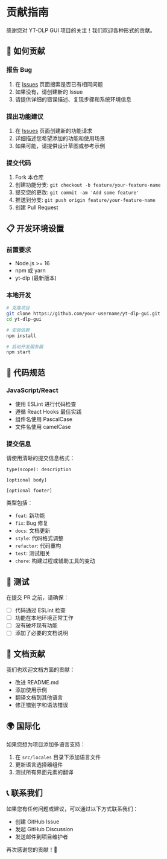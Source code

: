 # 贡献指南

感谢您对 YT-DLP GUI 项目的关注！我们欢迎各种形式的贡献。

## 🤝 如何贡献

### 报告 Bug
1. 在 [Issues](https://github.com/your-username/yt-dlp-gui/issues) 页面搜索是否已有相同问题
2. 如果没有，请创建新的 Issue
3. 请提供详细的错误描述、复现步骤和系统环境信息

### 提出功能建议
1. 在 [Issues](https://github.com/your-username/yt-dlp-gui/issues) 页面创建新的功能请求
2. 详细描述您希望添加的功能和使用场景
3. 如果可能，请提供设计草图或参考示例

### 提交代码
1. Fork 本仓库
2. 创建功能分支: `git checkout -b feature/your-feature-name`
3. 提交您的更改: `git commit -am 'Add some feature'`
4. 推送到分支: `git push origin feature/your-feature-name`
5. 创建 Pull Request

## 📋 开发环境设置

### 前置要求
- Node.js >= 16
- npm 或 yarn
- yt-dlp (最新版本)

### 本地开发
```bash
# 克隆项目
git clone https://github.com/your-username/yt-dlp-gui.git
cd yt-dlp-gui

# 安装依赖
npm install

# 启动开发服务器
npm start
```

## 🎯 代码规范

### JavaScript/React
- 使用 ESLint 进行代码检查
- 遵循 React Hooks 最佳实践
- 组件名使用 PascalCase
- 文件名使用 camelCase

### 提交信息
请使用清晰的提交信息格式：
```
type(scope): description

[optional body]

[optional footer]
```

类型包括：
- `feat`: 新功能
- `fix`: Bug 修复
- `docs`: 文档更新
- `style`: 代码格式调整
- `refactor`: 代码重构
- `test`: 测试相关
- `chore`: 构建过程或辅助工具的变动

## 🧪 测试

在提交 PR 之前，请确保：
- [ ] 代码通过 ESLint 检查
- [ ] 功能在本地环境正常工作
- [ ] 没有破坏现有功能
- [ ] 添加了必要的文档说明

## 📖 文档贡献

我们也欢迎文档方面的贡献：
- 改进 README.md
- 添加使用示例
- 翻译文档到其他语言
- 修正错别字和语法错误

## 🌍 国际化

如果您想为项目添加多语言支持：
1. 在 `src/locales` 目录下添加语言文件
2. 更新语言选择器组件
3. 测试所有界面元素的翻译

## 📞 联系我们

如果您有任何问题或建议，可以通过以下方式联系我们：
- 创建 GitHub Issue
- 发起 GitHub Discussion
- 发送邮件到项目维护者

再次感谢您的贡献！🎉
